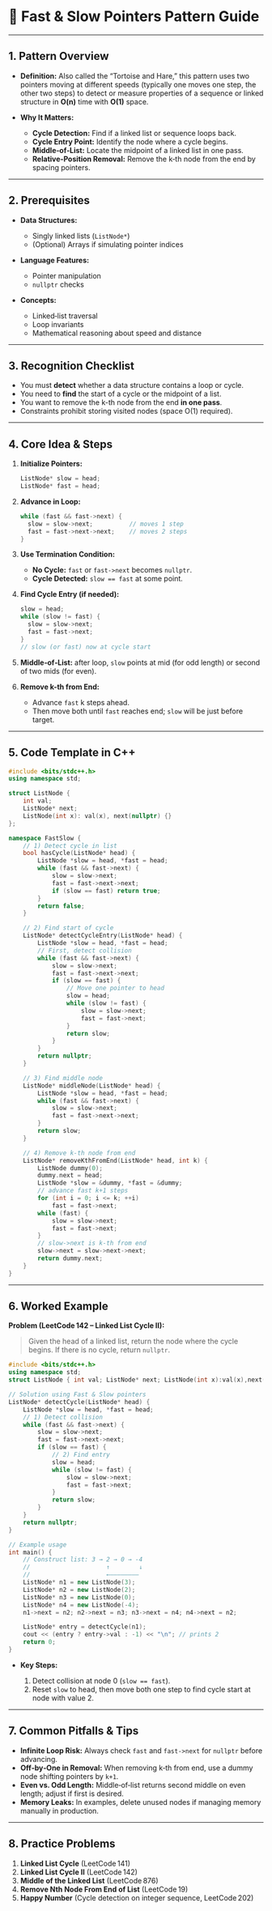 # 🐰 Fast & Slow Pointers Pattern Guide

---

## 1. Pattern Overview

* **Definition:**
  Also called the “Tortoise and Hare,” this pattern uses two pointers moving at different speeds (typically one moves one step, the other two steps) to detect or measure properties of a sequence or linked structure in **O(n)** time with **O(1)** space.
* **Why It Matters:**

  * **Cycle Detection:** Find if a linked list or sequence loops back.
  * **Cycle Entry Point:** Identify the node where a cycle begins.
  * **Middle‑of‑List:** Locate the midpoint of a linked list in one pass.
  * **Relative‑Position Removal:** Remove the k‑th node from the end by spacing pointers.

---

## 2. Prerequisites

* **Data Structures:**

  * Singly linked lists (`ListNode*`)
  * (Optional) Arrays if simulating pointer indices
* **Language Features:**

  * Pointer manipulation
  * `nullptr` checks
* **Concepts:**

  * Linked‑list traversal
  * Loop invariants
  * Mathematical reasoning about speed and distance

---

## 3. Recognition Checklist

* You must **detect** whether a data structure contains a loop or cycle.
* You need to **find** the start of a cycle or the midpoint of a list.
* You want to remove the k-th node from the end **in one pass**.
* Constraints prohibit storing visited nodes (space O(1) required).

---

## 4. Core Idea & Steps

1. **Initialize Pointers:**

   ```cpp
   ListNode* slow = head;
   ListNode* fast = head;
   ```
2. **Advance in Loop:**

   ```cpp
   while (fast && fast->next) {
     slow = slow->next;          // moves 1 step
     fast = fast->next->next;    // moves 2 steps
   }
   ```
3. **Use Termination Condition:**

   * **No Cycle:** `fast` or `fast->next` becomes `nullptr`.
   * **Cycle Detected:** `slow == fast` at some point.
4. **Find Cycle Entry (if needed):**

   ```cpp
   slow = head;
   while (slow != fast) {
     slow = slow->next;
     fast = fast->next;
   }
   // slow (or fast) now at cycle start
   ```
5. **Middle‑of‑List:** after loop, `slow` points at mid (for odd length) or second of two mids (for even).
6. **Remove k-th from End:**

   * Advance `fast` k steps ahead.
   * Then move both until `fast` reaches end; `slow` will be just before target.

---

## 5. Code Template in C++

```cpp
#include <bits/stdc++.h>
using namespace std;

struct ListNode {
    int val;
    ListNode* next;
    ListNode(int x): val(x), next(nullptr) {}
};

namespace FastSlow {
    // 1) Detect cycle in list
    bool hasCycle(ListNode* head) {
        ListNode *slow = head, *fast = head;
        while (fast && fast->next) {
            slow = slow->next;
            fast = fast->next->next;
            if (slow == fast) return true;
        }
        return false;
    }

    // 2) Find start of cycle
    ListNode* detectCycleEntry(ListNode* head) {
        ListNode *slow = head, *fast = head;
        // First, detect collision
        while (fast && fast->next) {
            slow = slow->next;
            fast = fast->next->next;
            if (slow == fast) {
                // Move one pointer to head
                slow = head;
                while (slow != fast) {
                    slow = slow->next;
                    fast = fast->next;
                }
                return slow;
            }
        }
        return nullptr;
    }

    // 3) Find middle node
    ListNode* middleNode(ListNode* head) {
        ListNode *slow = head, *fast = head;
        while (fast && fast->next) {
            slow = slow->next;
            fast = fast->next->next;
        }
        return slow;
    }

    // 4) Remove k-th node from end
    ListNode* removeKthFromEnd(ListNode* head, int k) {
        ListNode dummy(0);
        dummy.next = head;
        ListNode *slow = &dummy, *fast = &dummy;
        // advance fast k+1 steps
        for (int i = 0; i <= k; ++i)
            fast = fast->next;
        while (fast) {
            slow = slow->next;
            fast = fast->next;
        }
        // slow->next is k-th from end
        slow->next = slow->next->next;
        return dummy.next;
    }
}
```

---

## 6. Worked Example

**Problem (LeetCode 142 – Linked List Cycle II):**

> Given the head of a linked list, return the node where the cycle begins. If there is no cycle, return `nullptr`.

```cpp
#include <bits/stdc++.h>
using namespace std;
struct ListNode { int val; ListNode* next; ListNode(int x):val(x),next(nullptr){} };

// Solution using Fast & Slow pointers
ListNode* detectCycle(ListNode* head) {
    ListNode *slow = head, *fast = head;
    // 1) Detect collision
    while (fast && fast->next) {
        slow = slow->next;
        fast = fast->next->next;
        if (slow == fast) {
            // 2) Find entry
            slow = head;
            while (slow != fast) {
                slow = slow->next;
                fast = fast->next;
            }
            return slow;
        }
    }
    return nullptr;
}

// Example usage
int main() {
    // Construct list: 3 → 2 → 0 → -4
    //                     ↑        ↓
    //                     ←––––––––
    ListNode* n1 = new ListNode(3);
    ListNode* n2 = new ListNode(2);
    ListNode* n3 = new ListNode(0);
    ListNode* n4 = new ListNode(-4);
    n1->next = n2; n2->next = n3; n3->next = n4; n4->next = n2; 

    ListNode* entry = detectCycle(n1);
    cout << (entry ? entry->val : -1) << "\n"; // prints 2
    return 0;
}
```

* **Key Steps:**

  1. Detect collision at node 0 (`slow == fast`).
  2. Reset `slow` to head, then move both one step to find cycle start at node with value 2.

---

## 7. Common Pitfalls & Tips

* **Infinite Loop Risk:** Always check `fast` and `fast->next` for `nullptr` before advancing.
* **Off‑by‑One in Removal:** When removing k‑th from end, use a dummy node shifting pointers by `k+1`.
* **Even vs. Odd Length:** Middle‑of‑list returns second middle on even length; adjust if first is desired.
* **Memory Leaks:** In examples, delete unused nodes if managing memory manually in production.

---

## 8. Practice Problems

1. **Linked List Cycle** (LeetCode 141)
2. **Linked List Cycle II** (LeetCode 142)
3. **Middle of the Linked List** (LeetCode 876)
4. **Remove Nth Node From End of List** (LeetCode 19)
5. **Happy Number** (Cycle detection on integer sequence, LeetCode 202)
